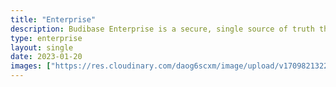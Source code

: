 ```yaml
---
title: "Enterprise"
description: Budibase Enterprise is a secure, single source of truth that helps organizations drive transformation at scale. Move faster by connecting workflows, data and teams."
type: enterprise
layout: single
date: 2023-01-20
images: ["https://res.cloudinary.com/daog6scxm/image/upload/v1709821322/cms/enterprise/enterpriseHero_ggno2l.png"]
---
```

